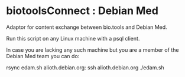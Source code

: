 # biotoolsConnect : Debian Med
Adaptor for content exchange between bio.tools and Debian Med.

Run this script on any Linux machine with a psql client.
 
In case you are lacking any such machine but you are a member of the Debian Med team you can do:

  rsync edam.sh alioth.debian.org:
  ssh alioth.debian.org
  ./edam.sh